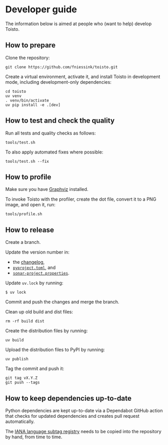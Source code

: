 # Developer guide

The information below is aimed at people who (want to help) develop Toisto.

## How to prepare

Clone the repository:

```console
git clone https://github.com/fniessink/toisto.git
```

Create a virtual environment, activate it, and install Toisto in development mode, including development-only dependencies:

```console
cd toisto
uv venv
. venv/bin/activate
uv pip install -e .[dev]
```

## How to test and check the quality

Run all tests and quality checks as follows:

```console
tools/test.sh
```

To also apply automated fixes where possible:

```console
tools/test.sh --fix
```

## How to profile

Make sure you have [Graphviz](https://graphviz.org) installed.

To invoke Toisto with the profiler, create the dot file, convert it to a PNG image, and open it, run:

```console
tools/profile.sh
```

## How to release

Create a branch.

Update the version number in:

- the [changelog](../CHANGELOG.md),
- [`pyproject.toml`](../pyproject.toml), and
- [`sonar-project.properties`](../sonar-project.properties).

Update `uv.lock` by running:

```console
$ uv lock
```

Commit and push the changes and merge the branch.

Clean up old build and dist files:

```console
rm -rf build dist
```

Create the distribution files by running:

```console
uv build
```

Upload the distribution files to PyPI by running:

```console
uv publish
```

Tag the commit and push it:

```console
git tag vX.Y.Z
git push --tags
```

## How to keep dependencies up-to-date

Python dependencies are kept up-to-date via a Dependabot GitHub action that checks for updated dependencies and creates pull request automatically.

The [IANA language subtag registry](https://www.iana.org/assignments/language-subtag-registry) needs to be copied into the repository by hand, from time to time.
